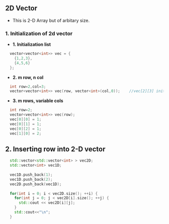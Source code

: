 ## 2D Vector
- This is 2-D Array but of arbitary size.
### 1. Initialization of 2d vector
- **1. Initialization list**
```c++
  vector<vector<int>> vec = {
    {1,2,3},
    {4,5,6}
  };
```
- **2. m row, n col**
```c++
  int row=2,col=3;
  vector<vector<int>> vec(row, vector<int>(col,0));    //vec[2][3] initialized to 0
```
- **3. m rows, variable cols**
```c++
  int row=2;
  vector<vector<int>> vec(row);
  vec[0][0] = 1;
  vec[0][1] = 1;
  vec[0][2] = 1;
  vec[1][0] = 2;
```

## 2. Inserting row into 2-D vector
```c++
  std::vector<std::vector<int> > vec2D;
  std::vector<int> vec1D;
  
  vec1D.push_back(1); 
  vec1D.push_back(2);
  vec2D.push_back(vec1D);
    
  for(int i = 0; i < vec2D.size(); ++i) {
    for(int j = 0; j < vec2D[i].size(); ++j) {
      std::cout << vec2D[i][j];
    }
    std::cout<<"\n";
  }
```
